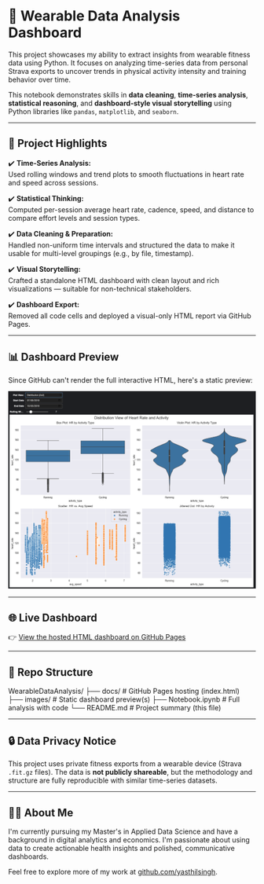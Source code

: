 # 🧠 Wearable Data Analysis Dashboard

This project showcases my ability to extract insights from wearable fitness data using Python. It focuses on analyzing time-series data from personal Strava exports to uncover trends in physical activity intensity and training behavior over time.

This notebook demonstrates skills in **data cleaning**, **time-series analysis**, **statistical reasoning**, and **dashboard-style visual storytelling** using Python libraries like `pandas`, `matplotlib`, and `seaborn`.

---

## 📌 Project Highlights

✔️ **Time-Series Analysis:**  
Used rolling windows and trend plots to smooth fluctuations in heart rate and speed across sessions.

✔️ **Statistical Thinking:**  
Computed per-session average heart rate, cadence, speed, and distance to compare effort levels and session types.

✔️ **Data Cleaning & Preparation:**  
Handled non-uniform time intervals and structured the data to make it usable for multi-level groupings (e.g., by file, timestamp).

✔️ **Visual Storytelling:**  
Crafted a standalone HTML dashboard with clean layout and rich visualizations — suitable for non-technical stakeholders.

✔️ **Dashboard Export:**  
Removed all code cells and deployed a visual-only HTML report via GitHub Pages.

---

## 📊 Dashboard Preview

Since GitHub can't render the full interactive HTML, here's a static preview:

![Dashboard Screenshot](images/Stats%20View.png)

---

## 🌐 Live Dashboard

👉 [View the hosted HTML dashboard on GitHub Pages](https://yasthilsingh.github.io/WearableDataAnalysis/)

---

## 📁 Repo Structure

WearableDataAnalysis/
├── docs/ # GitHub Pages hosting (index.html)
├── images/ # Static dashboard preview(s)
├── Notebook.ipynb # Full analysis with code
└── README.md # Project summary (this file)

---

## 🔒 Data Privacy Notice

This project uses private fitness exports from a wearable device (Strava `.fit.gz` files). The data is **not publicly shareable**, but the methodology and structure are fully reproducible with similar time-series datasets.

---

## 👨‍💻 About Me

I'm currently pursuing my Master's in Applied Data Science and have a background in digital analytics and economics. I'm passionate about using data to create actionable health insights and polished, communicative dashboards.

Feel free to explore more of my work at [github.com/yasthilsingh](https://github.com/yasthilsingh).
